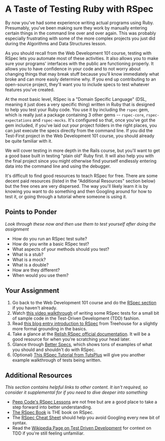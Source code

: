 # A Taste of Testing Ruby with RSpec
<!-- *Estimated Time: 1 hr* -->

By now you've had some experience writing actual programs using Ruby.  Presumably, you've been making sure they work by manually entering certain things in the command line over and over again.  This was probably especially frustrating with some of the more complex projects you just did during the Algorithms and Data Structures lesson.  

As you should recall from the Web Development 101 course, testing with RSpec lets you automate most of these activities.  It also allows you to make sure your programs' interfaces with the public are functioning properly.  It allows you to have confidence in your code and to not worry about changing things that may break stuff because you'll know immediately what broke and can more easily determine why.  If you end up contributing to an open-source project, they'll want you to include specs to test whatever features you've created.

At the most basic level, RSpec is a "Domain Specific Language" (DSL, meaning it just does a very specific thing) written in Ruby that is designed to help you test your Ruby code.  You use it by including the `rspec` gem, which is really just a package containing 3 other gems -- `rspec-core`, `rspec-expectations` and `rspec-mocks`.  It's configured so that, once you've got the gem included, if you've laid out your project folders in the right places, you can just execute the specs directly from the command line.  If you did the Test-First project in the Web Development 101 course, you should already be quite familiar with it. 

We will cover testing in more depth in the Rails course, but you'll want to get a good base built in testing "plain old" Ruby first.  It will also help you with the final project since you might otherwise find yourself endlessly entering data into the command line and using the debugger.

It's difficult to find good resources to teach RSpec for free.  There are some decent paid resources (listed in the "Additional Resources" section below) but the free ones are very dispersed.  The way you'll likely learn it is by knowing you want to do something and then Googling around for how to test it, or going through a tutorial where someone is using it.

## Points to Ponder

*Look through these now and then use them to test yourself after doing the assignment*


* How do you run an RSpec test suite?
* How do you write a basic RSpec test?
* What aspects of your methods should you test?
* What is a stub?
* What is a mock?
* What is a double?
* How are they different?
* When would you use them?

## Your Assignment

1. Go back to the Web Development 101 course and do the [RSpec section](/web-development-101/testing-basics) if you haven't already.
2. Watch [this video walkthrough](http://www.youtube.com/watch?v=JhR9Ib1Ylb8&feature=relmfu) of writing some RSpec tests for a small bit of sample code in the Test-Driven Development (TDD) fashion. 
3. Read [this blog entry introduction to RSpec](http://blog.teamtreehouse.com/an-introduction-to-rspec) from Treehouse for a slightly more formal grounding in the basics.
3. Take a glance at the [Relish RSpec official documentation](https://www.relishapp.com/rspec/rspec-core/v/2-4/docs).  It will be a good resource for when you're scratching your head later.
3. Glance through [Better Specs](http://betterspecs.org), which shows tons of examples of what you should and shouldn't do with RSpec.
4. (Optional) [This RSpec Tutorial from TutsPlus](http://net.tutsplus.com/tutorials/ruby/ruby-for-newbies-testing-with-rspec/) will give you another example walkthrough of tests being written.

## Additional Resources

*This section contains helpful links to other content. It isn't required, so consider it supplemental for if you need to dive deeper into something*

* [Peep Code's RSpec Lessons](https://peepcode.com/products/rspec-i) are not free but are a good place to take a step forward into better understanding.
* [The RSpec Book](http://www.amazon.com/The-RSpec-Book-Behaviour-Development/dp/1934356379) is THE book on RSpec.
* The [RSpec Cheat Sheet](http://www.anchor.com.au/wp-content/uploads/rspec_cheatsheet_attributed.pdf) should help you avoid Googling every new bit of syntax.
* Read the [Wikipedia Page on Test Driven Development](http://en.wikipedia.org/wiki/Test-driven_development) for context on TDD if you're still feeling unfamiliar.
